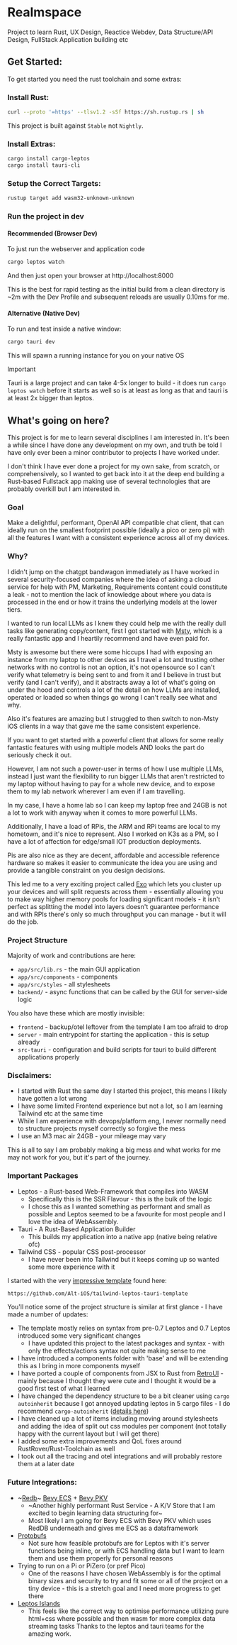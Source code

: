 # Realmspace

Project to learn Rust, UX Design, Reactice Webdev, Data Structure/API Design, FullStack Application building etc


## Get Started:

To get started you need the rust toolchain and some extras:

### Install Rust:

```bash
curl --proto '=https' --tlsv1.2 -sSf https://sh.rustup.rs | sh
```
This project is built against `Stable` not `Nightly`.

### Install Extras:

```bash
cargo install cargo-leptos
cargo install tauri-cli
```

### Setup the Correct Targets:

```bash
rustup target add wasm32-unknown-unknown
```

### Run the project in dev

#### Recommended (Browser Dev)
To just run the webserver and application code
```bash
cargo leptos watch
```
And then just open your browser at http://localhost:8000

This is the best for rapid testing as the initial build from a clean directory is ~2m with the Dev Profile and subsequent reloads are usually 0.10ms for me.

#### Alternative (Native Dev)
To run and test inside a native window:
```bash
cargo tauri dev
```
This will spawn a running instance for you on your native OS

>[!IMPORTANT]
>Tauri is a large project and can take 4-5x longer to build - it does run `cargo leptos watch` before it starts as well so is at least as long as that and tauri is at least 2x bigger than leptos.

## What's going on here?

This project is for me to learn several disciplines I am interested in. It's been a while since I have done any development on my own, and truth be told I have only ever been a minor contributor to projects I have worked under. 

I don't think I have ever done a project for my own sake, from scratch, or comprehensively, so I wanted to get back into it at the deep end building a Rust-based Fullstack app making use of several technologies that are probably overkill but I am interested in.

### Goal
Make a delightful, performant, OpenAI API compatible chat client, that can ideally run on the smallest footprint possible (ideally a pico or zero pi) with all the features I want with a consistent experience across all of my devices.

### Why?

I didn't jump on the chatgpt bandwagon immediately as I have worked in several security-focused companies where the idea of asking a cloud service for help with PM, Marketing, Requirements content could constitute a leak - not to mention the lack of knowledge about where you data is processed in the end or how it trains the underlying models at the lower tiers.

I wanted to run local LLMs as I knew they could help me with the really dull tasks like generating copy/content, first I got started with [Msty](https://msty.app), which is a really fantastic app and I heartily recommend and have even paid for.

Msty is awesome but there were some hiccups I had with exposing an instance from my laptop to other devices as I travel a lot and trusting other networks with no control is not an option, it's not opensource so I can't verify what telemetry is being sent to and from it and I believe in trust but verify (and I can't verify),
and it abstracts away a lot of what's going on under the hood and controls a lot of the detail on how LLMs are installed, operated or loaded so when things go wrong I can't really see what and why.

Also it's features are amazing but I struggled to then switch to non-Msty iOS clients in a way that gave me the same consistent experience.

If you want to get started with a powerful client that allows for some really fantastic features with using multiple models AND looks the part do seriously check it out.

However, I am not such a power-user in terms of how I use multiple LLMs, instead I just want the flexibility to run bigger LLMs that aren't restricted to my laptop without having to pay for a whole new device, and to expose them to my lab network wherever I am even if I am travelling.

In my case, I have a home lab so I can keep my laptop free and 24GB is not a lot to work with anyway when it comes to more powerful LLMs.

Additionally, I have a load of RPis, the ARM and RPi teams are local to my hometown, and it's nice to represent. Also I worked on K3s as a PM, so I have a lot of affection for edge/small IOT production deployments.

Pis are also nice as they are decent, affordable and accessible reference hardware so makes it easier to communicate the idea you are using and provide a tangible constraint on you design decisions.

This led me to a very exciting project called [Exo](https://github.com/exo-explore/exo) which lets you cluster up your devices and will split requests across them - essentially allowing you to make way higher memory pools for loading significant models - it isn't perfect as splitting the model into layers doesn't guarantee performance and with RPIs there's only so much throughput you can manage - but it will do the job.

### Project Structure


Majority of work and contributions are here:
* `app/src/lib.rs` - the main GUI application
* `app/src/components` - components
* `app/src/styles` - all stylesheets
* `backend/` - async functions that can be called by the GUI for server-side logic

You also have these which are mostly invisible:

* `frontend` - backup/otel leftover from the template I am too afraid to drop
* `server` - main entrypoint for starting the application - this is setup already
* `src-tauri` - configuration and build scripts for tauri to build different applications properly


### Disclaimers: 
* I started with Rust the same day I started this project, this means I likely have gotten a lot wrong
* I have some limited Frontend experience but not a lot, so I am learning Tailwind etc at the same time
* While I am experience with devops/platform eng, I never normally need to structure projects myself correctly so forgive the mess
* I use an M3 mac air 24GB - your mileage may vary

This is all to say I am probably making a big mess and what works for me may not work for you, but it's part of the journey.


### Important Packages

* Leptos - a Rust-based Web-Framework that compiles into WASM
  * Specifically this is the SSR Flavour - this is the bulk of the logic
  * I chose this as I wanted something as performant and small as possible and Leptos seemed to be a favourite for most people and I love the idea of WebAssembly.
* Tauri - A Rust-Based Application Builder
  * This builds my application into a native app (native being relative ofc)
* Tailwind CSS - popular CSS post-processor
  * I have never been into Tailwind but it keeps coming up so wanted some more experience with it

I started with the very [impressive template](https://github.com/Alt-iOS/tailwind-leptos-tauri-template) found here:
```bash
https://github.com/Alt-iOS/tailwind-leptos-tauri-template
```

You'll notice some of the project structure is similar at first glance - I have made a number of updates:

* The template mostly relies on syntax from pre-0.7 Leptos and 0.7 Leptos introduced some very significant changes 
  * I have updated this project to the latest packages and syntax - with only the effects/actions syntax not quite making sense to me
* I have introduced a components folder with 'base' and will be extending this as I bring in more components myself
* I have ported a couple of components from JSX to Rust from [RetroUI](https://www.retroui.io/components) - mainly because I thought they were cute and I thought it would be a good first test of what I learned
* I have changed the dependency structure to be a bit cleaner using `cargo autoinherit` because I got annoyed updating leptos in 5 cargo files - I do recommend `cargo-autoinherit` ([details here](https://github.com/mainmatter/cargo-autoinherit))
* I have cleaned up a lot of items including moving around stylesheets and adding the idea of split out css modules per component (not totally happy with the current layout but I will get there)
* I added some extra improvements and QoL fixes around RustRover/Rust-Toolchain as well
* I took out all the tracing and otel integrations and will probably restore them at a later date

### Future Integrations:
* ~[Redb](https://github.com/cberner/redb)~ [Bevy ECS]() + [Bevy PKV](https://github.com/johanhelsing/bevy_pkv)
  * ~Another highly performant Rust Service - A K/V Store that I am excited to begin learning data structuring for~
  * Most likely I am going for Bevy ECS with Bevy PKV which uses RedDB underneath and gives me ECS as a dataframework
* [Protobufs](https://github.com/tokio-rs/prost)
  * Not sure how feasible protobufs are for Leptos with it's server functions being inline, or with ECS handling data but I want to learn them and use them properly for personal reasons
* Trying to run on a Pi or PiZero (or pref Pico) 
  * One of the reasons I have chosen WebAssembly is for the optimal binary sizes and security to try and fit some or all of the project on a tiny device - this is a stretch goal and I need more progress to get there
* [Leptos Islands](https://book.leptos.dev/islands.html)
  * This feels like the correct way to optimise performance utilizing pure html+css where possible and then wasm for more complex data streaming tasks
Thanks to the leptos and tauri teams for the amazing work.

